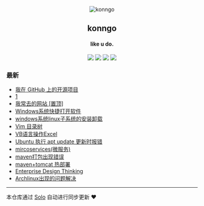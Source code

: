 <p align="center"><img alt="konngo" src="https://static.b3log.org/images/brand/solo-32.png"></p><h2 align="center">
konngo
</h2>

<h4 align="center">like u do.</h4>
<p align="center"><a title="konngo" target="_blank" href="https://github.com/pengljun/solo-blog"><img src="https://img.shields.io/github/last-commit/pengljun/solo-blog.svg?style=flat-square&color=FF9900"></a>
<a title="GitHub repo size in bytes" target="_blank" href="https://github.com/pengljun/solo-blog"><img src="https://img.shields.io/github/repo-size/pengljun/solo-blog.svg?style=flat-square"></a>
<a title="Solo Version" target="_blank" href="https://github.com/b3log/solo/releases"><img src="https://img.shields.io/badge/solo-3.6.2-f1e05a.svg?style=flat-square&color=blueviolet"></a>
<a title="Hits" target="_blank" href="https://github.com/b3log/hits"><img src="https://hits.b3log.org/pengljun/solo-blog.svg"></a></p>

### 最新

* [我在 GitHub 上的开源项目](http://blog.konngo.cn/my-github-repos)
* [1](http://blog.konngo.cn/articles/2019/06/24/1561370605492.html)
* [我常去的网站  [置顶]](http://blog.konngo.cn/my-links-website)
* [Windows系统快捷打开软件](http://blog.konngo.cn/articles/2019/06/12/1560305951731.html)
* [windows系统linux子系统的安装卸载](http://blog.konngo.cn/articles/2019/06/11/1560242153673.html)
* [Vim 目录树](http://blog.konngo.cn/articles/2019/06/11/1560241924626.html)
* [VB语言操作Excel](http://blog.konngo.cn/articles/2019/06/11/1560241775522.html)
* [Ubuntu 执行 apt update 更新时报错](http://blog.konngo.cn/articles/2019/06/11/1560241654637.html)
* [mircoservices(微服务)](http://blog.konngo.cn/articles/2019/06/11/1560241487915.html)
* [maven打包出现错误](http://blog.konngo.cn/articles/2019/06/11/1560241188256.html)
* [maven+tomcat 热部署](http://blog.konngo.cn/articles/2019/06/11/1560241099787.html)
* [Enterprise Design Thinking ](http://blog.konngo.cn/articles/2019/06/11/1560240949046.html)
* [Archlinux出现的问题解决](http://blog.konngo.cn/articles/2019/06/11/1560240231478.html)



---

本仓库通过 [Solo](https://github.com/b3log/solo) 自动进行同步更新 ❤️ 